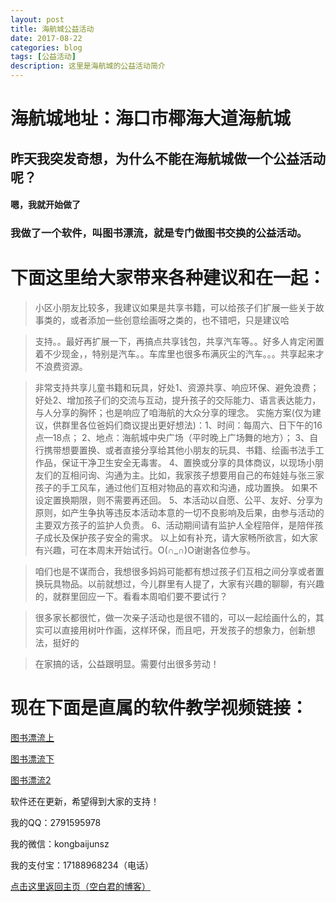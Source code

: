 ```yaml
---
layout: post
title: 海航城公益活动
date: 2017-08-22
categories: blog
tags: [公益活动]
description: 这里是海航城的公益活动简介
---
```


# 海航城地址：海口市椰海大道海航城

## 昨天我突发奇想，为什么不能在海航城做一个公益活动呢？

#### 嗯，我就开始做了

### 我做了一个软件，叫图书漂流，就是专门做图书交换的公益活动。

# 下面这里给大家带来各种建议和在一起：
>小区小朋友比较多，我建议如果是共享书籍，可以给孩子们扩展一些关于故事类的，或者添加一些创意绘画呀之类的，也不错吧，只是建议哈

>支持。。最好再扩展一下，再搞点共享钱包，共享汽车等。。好多人肯定闲置着不少现金，，特别是汽车。。车库里也很多布满灰尘的汽车。。。共享起来才不浪费资源。

>非常支持共享儿童书籍和玩具，好处1、资源共享、响应环保、避免浪费；好处2、增加孩子们的交流与互动，提升孩子的交际能力、语言表达能力，与人分享的胸怀；也是响应了咱海航的大众分享的理念。         实施方案(仅为建议，供群里各位爸妈们商议提出更好想法)：1、时间：每周六、日下午的16点—18点； 2、地点：海航城中央广场（平时晚上广场舞的地方）； 3、自行携带想要置换、或者直接分享给其他小朋友的玩具、书籍、绘画书法手工作品，保证干净卫生安全无毒害。 4、置换或分享的具体商议，以现场小朋友们的互相问询、沟通为主。比如，我家孩子想要用自己的布娃娃与张三家孩子的手工风车，通过他们互相对物品的喜欢和沟通，成功置换。 如果不设定置换期限，则不需要再还回。 5、本活动以自愿、公平、友好、分享为原则，如产生争执等违反本活动本意的一切不良影响及后果，由参与活动的主要双方孩子的监护人负责。 6、活动期间请有监护人全程陪伴，是陪伴孩子成长及保护孩子安全的需求。   以上如有补充，请大家畅所欲言，如大家有兴趣，可在本周末开始试行。O(∩_∩)O谢谢各位参与。

>咱们也是不谋而合，我想很多妈妈可能都有想过孩子们互相之间分享或者置换玩具物品。以前就想过，今儿群里有人提了，大家有兴趣的聊聊，有兴趣的，就群里回应一下。看看本周咱们要不要试行？

>很多家长都很忙，做一次亲子活动也是很不错的，可以一起绘画什么的，其实可以直接用树叶作画，这样环保，而且吧，开发孩子的想象力，创新想法，挺好的

>在家搞的话，公益跟明显。需要付出很多劳动！

# 现在下面是直属的软件教学视频链接：

[图书漂流上](http://www.iqiyi.com/w_19rvjq5gzh.html)

[图书漂流下](http://www.iqiyi.com/w_19rvjpq7c5.html)

[图书漂流2](http://www.iqiyi.com/w_19rvjz144d.html)

软件还在更新，希望得到大家的支持！

我的QQ：2791595978

我的微信：kongbaijunsz

我的支付宝：17188968234（电话）

[点击这里返回主页（空白君的博客）](https://a2791595978.github.io/)

